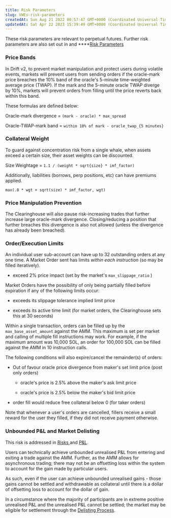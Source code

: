 ```yaml
---
title: Risk Parameters
slug: VWEs-risk-parameters
createdAt: Sun Aug 21 2022 00:57:47 GMT+0000 (Coordinated Universal Time)
updatedAt: Sat Apr 22 2023 15:39:49 GMT+0000 (Coordinated Universal Time)
---
```


These risk parameters are relevant to perpetual futures. Further risk parameters are also set out in and ****[Risk Parameters](<../Drift Protocol v2 Docs/Risk Parameters.md>)

### Price Bands

In Drift v2, to prevent market manipulation and protect users during volatile events, markets will prevent users from sending orders if the oracle-mark price breaches the 10% band of the oracle's 5-minute time-weighted average price (TWAP). If the mark and the 5-minute oracle TWAP diverge by 10%, markets will prevent orders from filling until the price reverts back within this band.

These formulas are defined below:&#x20;

Oracle-mark divergence = `(mark - oracle) * max_spread`

Oracle-TWAP-mark band = `within 10% of mark - oracle_twap_{5 minutes}`

### Collateral Weight

To guard against concentration risk from a single whale, when assets exceed a certain size, their asset weights can be discounted. 

Size Weightage = `1.1 / (weight * sqrt{size} * imf_factor)`

Additionally, liabilities (borrows, perp positions, etc) can have premiums applied.

`max(.8 * wgt + sqrt(size) * imf_factor, wgt)`

### Price Manipulation Prevention

The Clearinghouse will also pause risk-increasing trades that further increase large oracle-mark divergence. Closing/reducing a position that further breaches this divergence is also not allowed (unless the divergence has already been breached).

### Order/Execution Limits

An individual user sub-account can have up to 32 outstanding orders at any one time. A Market Order sent has limits *within each instruction* (so may be filled iteratively).&#x20;

*   exceed 2% price impact (set by the market's `max_slippage_ratio` )

Market Orders have the possibility of only being partially filled before expiration if any of the following limits occur:

*   exceeds its slippage tolerance implied limit price

*   exceeds its active time limit (for market orders, the Clearinghouse sets this at 30 seconds)

Within a single transaction, orders can be filled up by the `max_base_asset_amount` against the AMM. This maximum is set per market and calling of multiple fill instructions may work. For example, if the maximum amount was 10,000 SOL, an order for 100,000 SOL can be filled against the AMM in 10 instruction calls.

The following conditions will also expire/cancel the remainder(s) of orders:

*   Out of favour oracle price divergence from maker's set limit price (post only orders)
    *   oracle's price is 2.5% above the maker's ask limit price&#x20;

    *   oracle's price is 2.5% below the maker's bid limit price

*   order fill would reduce free collateral below 0 (for taker orders)

Note that whenever a user's orders are cancelled, fillers receive a small reward for the user they filled, if they did not receive payment otherwise.

### Unbounded P\&L and Market Delisting

This risk is addressed in [Risks ](<../Drift Protocol v2 Docs/Risks .md>)and [P\&L](<../Drift Protocol v2 Docs/P_L.md>).&#x20;

Users can technically achieve unbounded unrealised P\&L from entering and exiting a trade against the AMM. Further, as the AMM allows for asynchronous trading; there may not be an offsetting loss within the system to account for the gain made by particular users. &#x20;

As such, even if the user can achieve unbounded unrealised gains - those gains cannot be settled and withdrawable as collateral until there is a dollar of offsetting loss to account for the dollar of gain.

In a circumstance where the majority of participants are in extreme positive unrealised P\&L and the unrealised P\&L cannot be settled; the market may be eligible for settlement through the [Delisting Process](<../Drift Protocol v2 Docs/Delisting Process.md>).

